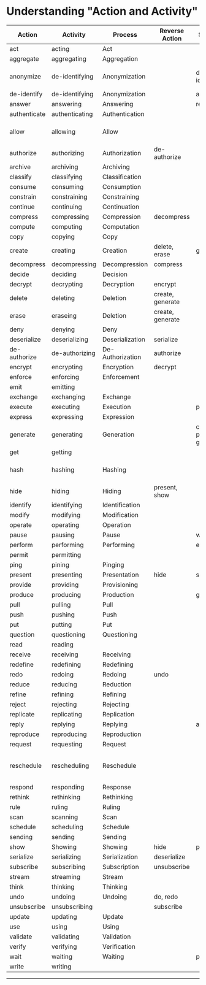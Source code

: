 # Understanding "Action and Activity"

| Action       | Activity       | Process          | Reverse Action   | Same As                   | Comment                           |
|--------------|----------------|------------------|------------------|---------------------------|-----------------------------------|
| act          | acting         | Act              |                  |                           |                                   |
| aggregate    | aggregating    | Aggregation      |                  |                           |                                   |
| anonymize    | de-identifying | Anonymization    |          | de-identify               | Better there's no reverse...      |
| de-identify  | de-identifying | Anonymization    |          | anonymize                 |                                   |
| answer       | answering      | Answering        |                  | reply                     |                                   |
| authenticate | authenticating | Authentication   |                  |                           |                                   |
| allow        | allowing       | Allow            |                  |                           | The grant of doing something.     |
| authorize    | authorizing    | Authorization    | de-authorize     |                           |                                   |
| archive      | archiving      | Archiving        |                  |                           |                                   |
| classify     | classifying    | Classification   |                  |                           |                                   |
| consume      | consuming      | Consumption      |                  |                           |                                   |
| constrain    | constraining   | Constraining     |                  |                           |                                   |
| continue     | continuing     | Continuation     |                  |                           |                                   |
| compress     | compressing    | Compression      | decompress       |                           |                                   |
| compute      | computing      | Computation      |                  |                           |                                   |
| copy         | copying        | Copy             |                  |                           |                                   |
| create       | creating       | Creation         | delete, erase    | generate                  |                                   |
| decompress   | decompressing  | Decompression    | compress         |                           |                                   |
| decide       | deciding       | Decision         |                  |                           |                                   |
| decrypt      | decrypting     | Decryption       | encrypt          |                           |                                   |
| delete       | deleting       | Deletion         | create, generate |                           |                                   |
| erase        | eraseing       | Deletion         | create, generate |                           |                                   |
| deny         | denying        | Deny             |                  |                           |                                   |
| deserialize  | deserializing  | Deserialization  | serialize        |                           |                                   |
| de-authorize | de-authorizing | De-Authorization | authorize        |                           |                                   |
| encrypt      | encrypting     | Encryption       | decrypt          |                           |                                   |
| enforce      | enforcing      | Enforcement      |                  |                           |                                   |
| emit         | emitting       |                  |                  |                           |                                   |
| exchange     | exchanging     | Exchange         |                  |                           |                                   |
| execute      | executing      | Execution        |                  | perform                   |                                   |
| express      | expressing     | Expression       |                  |                           |                                   |
| generate     | generating     | Generation       |                  | create, produce, generate |                                   |
| get          | getting        |                  |                  |                           |                                   |
| hash         | hashing        | Hashing          |                  |                           | Better there's no reverse...      |
| hide         | hiding         | Hiding           | present, show    |                           |                                   |
| identify     | identifying    | Identification   |                  |                           |                                   |
| modify       | modifying      | Modification     |                  |                           |                                   |
| operate      | operating      | Operation        |                  |                           |                                   |
| pause        | pausing        | Pause            |                  | wait                      |                                   |
| perform      | performing     | Performing       |                  | execute                   |                                   |
| permit       | permitting     |                  |                  |                           |                                   |
| ping         | pining         | Pinging          |                  |                           |                                   |
| present      | presenting     | Presentation     | hide             | show                      |                                   |
| provide      | providing      | Provisioning     |                  |                           |                                   |
| produce      | producing      | Production       |                  | generate                  |                                   |
| pull         | pulling        | Pull             |                  |                           |                                   |
| push         | pushing        | Push             |                  |                           |                                   |
| put          | putting        | Put              |                  |                           |                                   |
| question     | questioning    | Questioning      |                  |                           |                                   |
| read         | reading        |                  |                  |                           |                                   |
| receive      | receiving      | Receiving        |                  |                           |                                   |
| redefine     | redefining     | Redefining       |                  |                           |                                   |
| redo         | redoing        | Redoing          | undo             |                           |                                   |
| reduce       | reducing       | Reduction        |                  |                           |                                   |
| refine       | refining       | Refining         |                  |                           |                                   |
| reject       | rejecting      | Rejecting        |                  |                           |                                   |
| replicate    | replicating    | Replication      |                  |                           |                                   |
| reply        | replying       | Replying         |                  | answer                    |                                   |
| reproduce    | reproducing    | Reproduction     |                  |                           |                                   |
| request      | requesting     | Request          |                  |                           |                                   |
| reschedule   | rescheduling   | Reschedule       |                  |                           | implies deleting a scheduled task |
| respond      | responding     | Response         |                  |                           |                                   |
| rethink      | rethinking     | Rethinking       |                  |                           |                                   |
| rule         | ruling         | Ruling           |                  |                           |                                   |
| scan         | scanning       | Scan             |                  |                           |                                   |
| schedule     | scheduling     | Schedule         |                  |                           |                                   |
| sending      | sending        | Sending          |                  |                           |                                   |
| show         | Showing        | Showing          | hide             | present                   |                                   |
| serialize    | serializing    | Serialization    | deserialize      |                           |                                   |
| subscribe    | subscribing    | Subscription     | unsubscribe      |                           |                                   |
| stream       | streaming      | Stream           |                  |                           |                                   |
| think        | thinking       | Thinking         |                  |                           |                                   |
| undo         | undoing        | Undoing          | do, redo         |                           |                                   |
| unsubscribe  | unsubscribing  |                  | subscribe        |                           |                                   |
| update       | updating       | Update           |                  |                           |                                   |
| use          | using          | Using            |                  |                           |                                   |
| validate     | validating     | Validation       |                  |                           |                                   |
| verify       | verifying      | Verification     |                  |                           |                                   |
| wait         | waiting        | Waiting          |                  | pause                     |                                   |
| write        | writing        |                  |                  |                           |                                   |

---